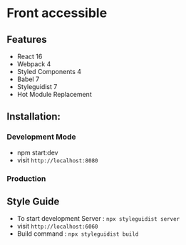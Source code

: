 # Front accessible

## Features
*   React 16
*   Webpack 4
*   Styled Components 4
*   Babel 7
*   Styleguidist 7
*   Hot Module Replacement

## Installation:
### Development Mode
*   npm start:dev
*   visit `http://localhost:8080`

### Production

## Style Guide
*   To start development Server : `npx styleguidist server`
*   visit `http://localhost:6060`
*   Build command : `npx styleguidist build`
